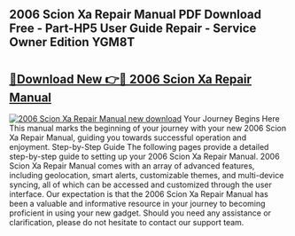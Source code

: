 ## 2006 Scion Xa Repair Manual PDF Download Free - Part-HP5 User Guide Repair - Service Owner Edition YGM8T

# <h2><a href="http://bc38286.oget.top/?id=2006+Scion+Xa+Repair+Manual">🔗Download New 👉🔴 2006 Scion Xa Repair Manual</a></h2>

[![2006 Scion Xa Repair Manual new download](https://i.imgur.com/5g1atiW.png)](http://bc38286.oget.top/?id=2006+Scion+Xa+Repair+Manual)
Your Journey Begins Here This manual marks the beginning of your journey with your new 2006 Scion Xa Repair Manual, guiding you towards successful operation and enjoyment. Step-by-Step Guide The following pages provide a detailed step-by-step guide to setting up your 2006 Scion Xa Repair Manual. 2006 Scion Xa Repair Manual comes with an array of advanced features, including geolocation, smart alerts, customizable themes, and multi-device syncing, all of which can be accessed and customized through the user interface. Our expectation is that the 2006 Scion Xa Repair Manual has been a valuable and informative resource in your journey to becoming proficient in using your new gadget. Should you need any assistance or clarification, please do not hesitate to contact our support team.
